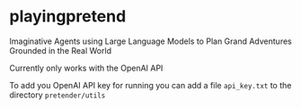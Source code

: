 # playingpretend
Imaginative Agents using Large Language Models to Plan Grand Adventures Grounded in the Real World 

Currently only works with the OpenAI API

To add you OpenAI API key for running you can add a file `api_key.txt` to the directory `pretender/utils`